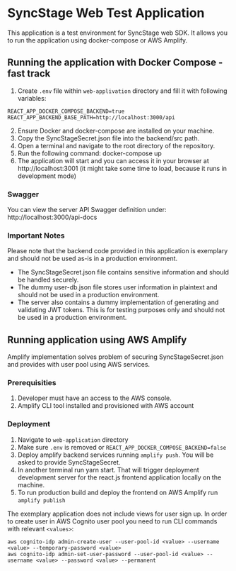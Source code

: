 # SyncStage Web Test Application

This application is a test environment for SyncStage web SDK. It allows you to run the application using docker-compose or AWS Amplify. 

## Running the application with Docker Compose - fast track

1. Create `.env` file within `web-applivation` directory and fill it with following variables:

```
REACT_APP_DOCKER_COMPOSE_BACKEND=true
REACT_APP_BACKEND_BASE_PATH=http://localhost:3000/api
```

2. Ensure Docker and docker-compose are installed on your machine.
3. Copy the SyncStageSecret.json file into the backend/src path.
4. Open a terminal and navigate to the root directory of the repository.
5. Run the following command: docker-compose up
6. The application will start and you can access it in your browser at http://localhost:3001 (it might take some time to load, because it runs in development mode)

### Swagger

You can view the server API Swagger definition under: http://localhost:3000/api-docs 

### Important Notes
Please note that the backend code provided in this application is exemplary and should not be used as-is in a production environment.

* The SyncStageSecret.json file contains sensitive information and should be handled securely.
* The dummy user-db.json file stores user information in plaintext and should not be used in a production environment.
* The server also contains a dummy implementation of generating and validating JWT tokens. This is for testing purposes only and should not be used in a production environment.

## Running application using AWS Amplify

Amplify implementation solves problem of securing SyncStageSecret.json and provides with user pool using AWS services. 

### Prerequisities 

1. Developer must have an access to the AWS console.
2. Amplify CLI tool installed and provisioned with AWS account

### Deployment

1. Navigate to `web-application` directory
2. Make sure `.env` is removed or `REACT_APP_DOCKER_COMPOSE_BACKEND=false`
3. Deploy amplify backend services running `amplify push`. You will be asked to provide SyncStageSecret.
4. In another terminal run yarn start. That will trigger deployment development server for the react.js frontend application locally on the machine.
5. To run production build and deploy the frontend on AWS Amplify run `amplify publish`



The exemplary application does not include views for user sign up. In order to create user in AWS Cognito user pool you need to run CLI commands with relevant `<values>`:
```
aws cognito-idp admin-create-user --user-pool-id <value> --username <value> --temporary-password <value>
aws cognito-idp admin-set-user-password --user-pool-id <value> --username <value> --password <value> --permanent
```


